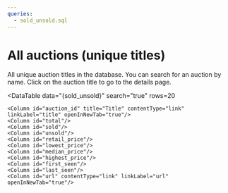 ```yaml
---
queries:
  - sold_unsold.sql
---
```


# All auctions (unique titles)

All unique auction titles in the database. You can search for an auction by name. Click on the auction title to go to the details page.

<DataTable
    data="{sold_unsold}"
    search="true"
    rows=20
>
    <Column id="auction_id" title="Title" contentType="link" linkLabel="title" openInNewTab="true"/>
    <Column id="total"/>
    <Column id="sold"/>
    <Column id="unsold"/>
    <Column id="retail_price"/>
    <Column id="lowest_price"/>
    <Column id="median_price"/>
    <Column id="highest_price"/>
    <Column id="first_seen"/>
    <Column id="last_seen"/>
    <Column id="url" contentType="link" linkLabel="url" openInNewTab="true"/>
</DataTable>
